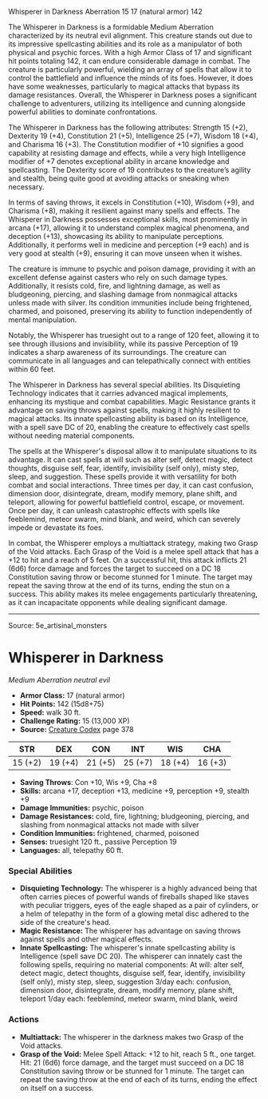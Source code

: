 <MonsterName/>Whisperer in Darkness</MonsterName>
<CreatureType/>Aberration</CreatureType>
<CR/>15</CR>
<AC/>17 (natural armor)</AC>
<HP/>142</HP>
<summary>The Whisperer in Darkness is a formidable Medium Aberration characterized by its neutral evil alignment. This creature stands out due to its impressive spellcasting abilities and its role as a manipulator of both physical and psychic forces. With a high Armor Class of 17 and significant hit points totaling 142, it can endure considerable damage in combat. The creature is particularly powerful, wielding an array of spells that allow it to control the battlefield and influence the minds of its foes. However, it does have some weaknesses, particularly to magical attacks that bypass its damage resistances. Overall, the Whisperer in Darkness poses a significant challenge to adventurers, utilizing its intelligence and cunning alongside powerful abilities to dominate confrontations.</summary>

<detail>

The Whisperer in Darkness has the following attributes: Strength 15 (+2), Dexterity 19 (+4), Constitution 21 (+5), Intelligence 25 (+7), Wisdom 18 (+4), and Charisma 16 (+3). The Constitution modifier of +10 signifies a good capability at resisting damage and effects, while a very high Intelligence modifier of +7 denotes exceptional ability in arcane knowledge and spellcasting. The Dexterity score of 19 contributes to the creature’s agility and stealth, being quite good at avoiding attacks or sneaking when necessary. 

In terms of saving throws, it excels in Constitution (+10), Wisdom (+9), and Charisma (+8), making it resilient against many spells and effects. The Whisperer in Darkness possesses exceptional skills, most prominently in arcana (+17), allowing it to understand complex magical phenomena, and deception (+13), showcasing its ability to manipulate perceptions. Additionally, it performs well in medicine and perception (+9 each) and is very good at stealth (+9), ensuring it can move unseen when it wishes.

The creature is immune to psychic and poison damage, providing it with an excellent defense against casters who rely on such damage types. Additionally, it resists cold, fire, and lightning damage, as well as bludgeoning, piercing, and slashing damage from nonmagical attacks unless made with silver. Its condition immunities include being frightened, charmed, and poisoned, preserving its ability to function independently of mental manipulation.

Notably, the Whisperer has truesight out to a range of 120 feet, allowing it to see through illusions and invisibility, while its passive Perception of 19 indicates a sharp awareness of its surroundings. The creature can communicate in all languages and can telepathically connect with entities within 60 feet.

The Whisperer in Darkness has several special abilities. Its Disquieting Technology indicates that it carries advanced magical implements, enhancing its mystique and combat capabilities. Magic Resistance grants it advantage on saving throws against spells, making it highly resilient to magical attacks. Its innate spellcasting ability is based on its Intelligence, with a spell save DC of 20, enabling the creature to effectively cast spells without needing material components.

The spells at the Whisperer's disposal allow it to manipulate situations to its advantage. It can cast spells at will such as alter self, detect magic, detect thoughts, disguise self, fear, identify, invisibility (self only), misty step, sleep, and suggestion. These spells provide it with versatility for both combat and social interactions. Three times per day, it can cast confusion, dimension door, disintegrate, dream, modify memory, plane shift, and teleport, allowing for powerful battlefield control, escape, or movement. Once per day, it can unleash catastrophic effects with spells like feeblemind, meteor swarm, mind blank, and weird, which can severely impede or devastate its foes.

In combat, the Whisperer employs a multiattack strategy, making two Grasp of the Void attacks. Each Grasp of the Void is a melee spell attack that has a +12 to hit and a reach of 5 feet. On a successful hit, this attack inflicts 21 (6d6) force damage and forces the target to succeed on a DC 18 Constitution saving throw or become stunned for 1 minute. The target may repeat the saving throw at the end of its turns, ending the stun on a success. This ability makes its melee engagements particularly threatening, as it can incapacitate opponents while dealing significant damage.</detail>



---

Source: 5e_artisinal_monsters

# Whisperer in Darkness

*Medium* *Aberration* *neutral evil*

- **Armor Class:** 17 (natural armor)
- **Hit Points:** 142 (15d8+75)
- **Speed:** walk 30 ft.
- **Challenge Rating:** 15 (13,000 XP)
- **Source:** [Creature Codex](https://koboldpress.com/kpstore/product/creature-codex-for-5th-edition-dnd) page 378

| STR | DEX | CON | INT | WIS | CHA |
| --- | --- | --- | --- | --- | --- |
| 15 (+2) | 19 (+4) | 21 (+5) | 25 (+7) | 18 (+4) | 16 (+3) |

- **Saving Throws**: Con +10, Wis +9, Cha +8
- **Skills:** arcana +17, deception +13, medicine +9, perception +9, stealth +9
- **Damage Immunities:** psychic, poison
- **Damage Resistances:** cold, fire, lightning; bludgeoning, piercing, and slashing from nonmagical attacks not made with silver
- **Condition Immunities:** frightened, charmed, poisoned
- **Senses:** truesight 120 ft., passive Perception 19
- **Languages:** all, telepathy 60 ft.

### Special Abilities

- **Disquieting Technology:** The whisperer is a highly advanced being that often carries pieces of powerful wands of fireballs shaped like staves with peculiar triggers, eyes of the eagle shaped as a pair of cylinders, or a helm of telepathy in the form of a glowing metal disc adhered to the side of the creature's head.
- **Magic Resistance:** The whisperer has advantage on saving throws against spells and other magical effects.
- **Innate Spellcasting:** The whisperer's innate spellcasting ability is Intelligence (spell save DC 20). The whisperer can innately cast the following spells, requiring no material components:
At will: alter self, detect magic, detect thoughts, disguise self, fear, identify, invisibility (self only), misty step, sleep, suggestion
3/day each: confusion, dimension door, disintegrate, dream, modify memory, plane shift, teleport
1/day each: feeblemind, meteor swarm, mind blank, weird

### Actions

- **Multiattack:** The whisperer in the darkness makes two Grasp of the Void attacks.
- **Grasp of the Void:** Melee Spell Attack: +12 to hit, reach 5 ft., one target. Hit: 21 (6d6) force damage, and the target must succeed on a DC 18 Constitution saving throw or be stunned for 1 minute. The target can repeat the saving throw at the end of each of its turns, ending the effect on itself on a success.




